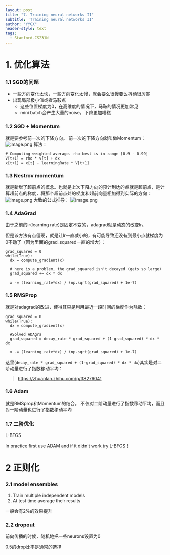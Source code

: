 ```yaml
---
layout: post
title: "7. Training neural networks II"
subtitle: 'Training neural networks II'
author: "YYGX"
header-style: text
tags:
  - Stanford-CS231N
---
```



# 1. 优化算法
### 1.1  SGD的问题
- 一些方向变化太快，一些方向变化太慢，就会要么很慢要么抖动很厉害
- 出现局部极小值或者马鞍点
    - 这些位置梯度为0，在高维度的情况下，马鞍的情况更加常见
    - mini batch会产生大量的noise，下降更加糟糕

### 1.2 SGD + Momentum
就是要参考前一次的下降方向。
前一次的下降方向就叫做Momentum：
![image.png](https://i.loli.net/2019/09/30/FBZdb2KUG9yz1s6.png)
算法：
```
# Computing weighted average. rho best is in range [0.9 - 0.99]
V[t+1] = rho * v[t] + dx
x[t+1] = x[t] - learningRate * V[t+1]
```

### 1.3 Nestrov momentum
就是新增了超前点的概念。也就是上次下降方向的预计到达的点就是超前点，是计算超前点的梯度，将那个超前点处的梯度和超前向量相加得到实际的方向：
![image.png](https://i.loli.net/2019/09/30/xNdMtFuSVk52KHQ.png)
大致的公式推导：
![image.png](https://i.loli.net/2019/09/30/fcR8XVnGM4s69HT.png)

### 1.4 AdaGrad
由于之前的lr(learning rate)是固定不变的，adagrad就是动态的改变lr。

但是该方法有点僵硬，就是让lr一直减小的，有可能导致还没有到最小点就梯度为0不动了（因为里面的grad_squared一直的增大）：
```
grad_squared = 0
while(True):
  dx = compute_gradient(x)
  
  # here is a problem, the grad_squared isn't decayed (gets so large)
  grad_squared += dx * dx			
  
  x -= (learning_rate*dx) / (np.sqrt(grad_squared) + 1e-7)
```

### 1.5 RMSProp
就是对adagrad的改进，使得其只是利用最近一段时间的梯度作为除数：
```
grad_squared = 0
while(True):
  dx = compute_gradient(x)
  
  #Solved ADAgra
  grad_squared = decay_rate * grad_squared + (1-grad_squared) * dx * dx  
  
  x -= (learning_rate*dx) / (np.sqrt(grad_squared) + 1e-7)
```

这里(`decay_rate * grad_squared + (1-grad_squared) * dx * dx`)其实是对二阶动量进行了指数移动平均：
> https://zhuanlan.zhihu.com/p/38276041

### 1.6 Adam
就是RMSprop和Momentum的结合。
不仅对二阶动量进行了指数移动平均，而且对一阶动量也进行了指数移动平均

### 1.7 二阶优化
L-BFGS

In practice first use ADAM and if it didn't work try L-BFGS！

# 2 正则化
### 2.1 model ensembles
1. Train multiple independent models
2. At test time average their results

一般会有2%的效果提升

### 2.2 dropout
前向传播的时候，随机地把一些neurons设置为0

0.5的drop比率是通常的选择
